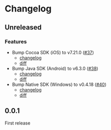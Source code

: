 # Changelog

## Unreleased

### Features

- Bump Cocoa SDK (iOS) to v7.21.0 ([#37](https://github.com/getsentry/sentry-unreal/pull/37))
  - [changelog](https://github.com/getsentry/sentry-cocoa/blob/master/CHANGELOG.md#7210)
  - [diff](https://github.com/getsentry/sentry-cocoa/compare/7.14.0...7.21.0)
- Bump Java SDK (Android) to v6.3.0 ([#38](https://github.com/getsentry/sentry-unreal/pull/38))
  - [changelog](https://github.com/getsentry/sentry-java/blob/main/CHANGELOG.md#630)
  - [diff](https://github.com/getsentry/sentry-java/compare/6.0.0...6.3.0)
- Bump Native SDK (Windows) to v0.4.18 ([#40](https://github.com/getsentry/sentry-unreal/pull/40))
  - [changelog](https://github.com/getsentry/sentry-native/blob/master/CHANGELOG.md#0418)
  - [diff](https://github.com/getsentry/sentry-native/compare/0.4.17...0.4.18)

## 0.0.1

First release
